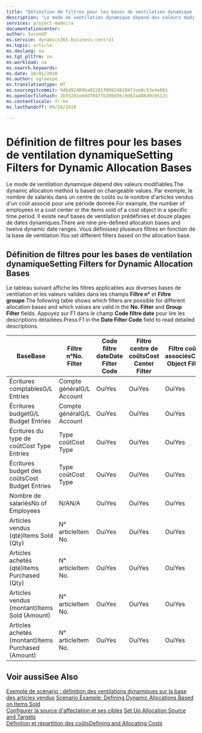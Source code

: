 ```yaml
---
title: "Définition de filtres pour les bases de ventilation dynamique | Microsoft Docs"
description: "Le mode de ventilation dynamique dépend des valeurs modifiables. Par exemple, le nombre de salariés dans un centre de coûts ou le nombre d'articles vendus d'un coût associé pour une période donnée. Il existe neuf bases de ventilation prédéfinies et douze plages de dates dynamiques. Vous définissez plusieurs filtres en fonction de la base de ventilation."
services: project-madeira
documentationcenter: 
author: SorenGP
ms.service: dynamics365-business-central
ms.topic: article
ms.devlang: na
ms.tgt_pltfrm: na
ms.workload: na
ms.search.keywords: 
ms.date: 10/01/2018
ms.author: sgroespe
ms.translationtype: HT
ms.sourcegitcommit: 9dbd92409ba02281f008246194f3ce0c53e4e001
ms.openlocfilehash: 2b55201e9dd7847fb390d95c9d62a488d9c0512c
ms.contentlocale: fr-be
ms.lasthandoff: 09/28/2018

---
```

# <a name="setting-filters-for-dynamic-allocation-bases"></a><span data-ttu-id="329bd-106">Définition de filtres pour les bases de ventilation dynamique</span><span class="sxs-lookup"><span data-stu-id="329bd-106">Setting Filters for Dynamic Allocation Bases</span></span>
<span data-ttu-id="329bd-107">Le mode de ventilation dynamique dépend des valeurs modifiables.</span><span class="sxs-lookup"><span data-stu-id="329bd-107">The dynamic allocation method is based on changeable values.</span></span> <span data-ttu-id="329bd-108">Par exemple, le nombre de salariés dans un centre de coûts ou le nombre d'articles vendus d'un coût associé pour une période donnée.</span><span class="sxs-lookup"><span data-stu-id="329bd-108">For example, the number of employees in a cost center or the items sold of a cost object in a specific time period.</span></span> <span data-ttu-id="329bd-109">Il existe neuf bases de ventilation prédéfinies et douze plages de dates dynamiques.</span><span class="sxs-lookup"><span data-stu-id="329bd-109">There are nine pre-defined allocation bases and twelve dynamic date ranges.</span></span> <span data-ttu-id="329bd-110">Vous définissez plusieurs filtres en fonction de la base de ventilation.</span><span class="sxs-lookup"><span data-stu-id="329bd-110">You set different filters based on the allocation base.</span></span>  

## <a name="setting-filters-for-dynamic-allocation-bases"></a><span data-ttu-id="329bd-111">Définition de filtres pour les bases de ventilation dynamique</span><span class="sxs-lookup"><span data-stu-id="329bd-111">Setting Filters for Dynamic Allocation Bases</span></span>  
 <span data-ttu-id="329bd-112">Le tableau suivant affiche les filtres applicables aux diverses bases de ventilation et les valeurs valides dans les champs **Filtre n°** et **Filtre groupe**.</span><span class="sxs-lookup"><span data-stu-id="329bd-112">The following table shows which filters are possible for different allocation bases and which values are valid in the **No. Filter** and **Group Filter** fields.</span></span> <span data-ttu-id="329bd-113">Appuyez sur F1 dans le champ **Code filtre date** pour lire les descriptions détaillées.</span><span class="sxs-lookup"><span data-stu-id="329bd-113">Press F1 in the **Date Filter Code** field to read detailed descriptions.</span></span>  

|<span data-ttu-id="329bd-114">**Base**</span><span class="sxs-lookup"><span data-stu-id="329bd-114">**Base**</span></span>|<span data-ttu-id="329bd-115">**Filtre n°**</span><span class="sxs-lookup"><span data-stu-id="329bd-115">**No. Filter**</span></span>|<span data-ttu-id="329bd-116">**Code filtre date**</span><span class="sxs-lookup"><span data-stu-id="329bd-116">**Date Filter Code**</span></span>|<span data-ttu-id="329bd-117">**Filtre centre de coûts**</span><span class="sxs-lookup"><span data-stu-id="329bd-117">**Cost Center Filter**</span></span>|<span data-ttu-id="329bd-118">**Filtre coûts associés**</span><span class="sxs-lookup"><span data-stu-id="329bd-118">**Cost Object Filter**</span></span>|<span data-ttu-id="329bd-119">**Filtre groupe**</span><span class="sxs-lookup"><span data-stu-id="329bd-119">**Group Filter**</span></span>|  
|--------------|----------------------------------------|----------------------------------------------|------------------------------------------------|------------------------------------------------|------------------------------------------|  
|<span data-ttu-id="329bd-120">Écritures comptables</span><span class="sxs-lookup"><span data-stu-id="329bd-120">G/L Entries</span></span>|<span data-ttu-id="329bd-121">Compte général</span><span class="sxs-lookup"><span data-stu-id="329bd-121">G/L Account</span></span>|<span data-ttu-id="329bd-122">Oui</span><span class="sxs-lookup"><span data-stu-id="329bd-122">Yes</span></span>|<span data-ttu-id="329bd-123">Oui</span><span class="sxs-lookup"><span data-stu-id="329bd-123">Yes</span></span>|<span data-ttu-id="329bd-124">Oui</span><span class="sxs-lookup"><span data-stu-id="329bd-124">Yes</span></span>|<span data-ttu-id="329bd-125">N/A</span><span class="sxs-lookup"><span data-stu-id="329bd-125">N/A</span></span>|  
|<span data-ttu-id="329bd-126">Écritures budget</span><span class="sxs-lookup"><span data-stu-id="329bd-126">G/L Budget Entries</span></span>|<span data-ttu-id="329bd-127">Compte général</span><span class="sxs-lookup"><span data-stu-id="329bd-127">G/L Account</span></span>|<span data-ttu-id="329bd-128">Oui</span><span class="sxs-lookup"><span data-stu-id="329bd-128">Yes</span></span>|<span data-ttu-id="329bd-129">Oui</span><span class="sxs-lookup"><span data-stu-id="329bd-129">Yes</span></span>|<span data-ttu-id="329bd-130">Oui</span><span class="sxs-lookup"><span data-stu-id="329bd-130">Yes</span></span>|<span data-ttu-id="329bd-131">Nom budget comptable</span><span class="sxs-lookup"><span data-stu-id="329bd-131">G/L Budget Name</span></span>|  
|<span data-ttu-id="329bd-132">Écritures du type de coût</span><span class="sxs-lookup"><span data-stu-id="329bd-132">Cost Type Entries</span></span>|<span data-ttu-id="329bd-133">Type coût</span><span class="sxs-lookup"><span data-stu-id="329bd-133">Cost Type</span></span>|<span data-ttu-id="329bd-134">Oui</span><span class="sxs-lookup"><span data-stu-id="329bd-134">Yes</span></span>|<span data-ttu-id="329bd-135">Oui</span><span class="sxs-lookup"><span data-stu-id="329bd-135">Yes</span></span>|<span data-ttu-id="329bd-136">Oui</span><span class="sxs-lookup"><span data-stu-id="329bd-136">Yes</span></span>|<span data-ttu-id="329bd-137">N/A</span><span class="sxs-lookup"><span data-stu-id="329bd-137">N/A</span></span>|  
|<span data-ttu-id="329bd-138">Écritures budget des coûts</span><span class="sxs-lookup"><span data-stu-id="329bd-138">Cost Budget Entries</span></span>|<span data-ttu-id="329bd-139">Type coût</span><span class="sxs-lookup"><span data-stu-id="329bd-139">Cost Type</span></span>|<span data-ttu-id="329bd-140">Oui</span><span class="sxs-lookup"><span data-stu-id="329bd-140">Yes</span></span>|<span data-ttu-id="329bd-141">Oui</span><span class="sxs-lookup"><span data-stu-id="329bd-141">Yes</span></span>|<span data-ttu-id="329bd-142">Oui</span><span class="sxs-lookup"><span data-stu-id="329bd-142">Yes</span></span>|<span data-ttu-id="329bd-143">Nom du budget</span><span class="sxs-lookup"><span data-stu-id="329bd-143">Budget Name</span></span>|  
|<span data-ttu-id="329bd-144">Nombre de salariés</span><span class="sxs-lookup"><span data-stu-id="329bd-144">No of Employees</span></span>|<span data-ttu-id="329bd-145">N/A</span><span class="sxs-lookup"><span data-stu-id="329bd-145">N/A</span></span>|<span data-ttu-id="329bd-146">Oui</span><span class="sxs-lookup"><span data-stu-id="329bd-146">Yes</span></span>|<span data-ttu-id="329bd-147">Oui</span><span class="sxs-lookup"><span data-stu-id="329bd-147">Yes</span></span>|<span data-ttu-id="329bd-148">Oui</span><span class="sxs-lookup"><span data-stu-id="329bd-148">Yes</span></span>|<span data-ttu-id="329bd-149">N/A</span><span class="sxs-lookup"><span data-stu-id="329bd-149">N/A</span></span>|  
|<span data-ttu-id="329bd-150">Articles vendus (qté)</span><span class="sxs-lookup"><span data-stu-id="329bd-150">Items Sold (Qty)</span></span>|<span data-ttu-id="329bd-151">N° article</span><span class="sxs-lookup"><span data-stu-id="329bd-151">Item No.</span></span>|<span data-ttu-id="329bd-152">Oui</span><span class="sxs-lookup"><span data-stu-id="329bd-152">Yes</span></span>|<span data-ttu-id="329bd-153">Oui</span><span class="sxs-lookup"><span data-stu-id="329bd-153">Yes</span></span>|<span data-ttu-id="329bd-154">Oui</span><span class="sxs-lookup"><span data-stu-id="329bd-154">Yes</span></span>|<span data-ttu-id="329bd-155">Groupe compta. stock</span><span class="sxs-lookup"><span data-stu-id="329bd-155">Inventory Posting Group</span></span>|  
|<span data-ttu-id="329bd-156">Articles achetés (qté)</span><span class="sxs-lookup"><span data-stu-id="329bd-156">Items Purchased (Qty)</span></span>|<span data-ttu-id="329bd-157">N° article</span><span class="sxs-lookup"><span data-stu-id="329bd-157">Item No.</span></span>|<span data-ttu-id="329bd-158">Oui</span><span class="sxs-lookup"><span data-stu-id="329bd-158">Yes</span></span>|<span data-ttu-id="329bd-159">Oui</span><span class="sxs-lookup"><span data-stu-id="329bd-159">Yes</span></span>|<span data-ttu-id="329bd-160">Oui</span><span class="sxs-lookup"><span data-stu-id="329bd-160">Yes</span></span>|<span data-ttu-id="329bd-161">Groupe compta. stock</span><span class="sxs-lookup"><span data-stu-id="329bd-161">Inventory Posting Group</span></span>|  
|<span data-ttu-id="329bd-162">Articles vendus (montant)</span><span class="sxs-lookup"><span data-stu-id="329bd-162">Items Sold (Amount)</span></span>|<span data-ttu-id="329bd-163">N° article</span><span class="sxs-lookup"><span data-stu-id="329bd-163">Item No.</span></span>|<span data-ttu-id="329bd-164">Oui</span><span class="sxs-lookup"><span data-stu-id="329bd-164">Yes</span></span>|<span data-ttu-id="329bd-165">Oui</span><span class="sxs-lookup"><span data-stu-id="329bd-165">Yes</span></span>|<span data-ttu-id="329bd-166">Oui</span><span class="sxs-lookup"><span data-stu-id="329bd-166">Yes</span></span>|<span data-ttu-id="329bd-167">Groupe compta. stock</span><span class="sxs-lookup"><span data-stu-id="329bd-167">Inventory Posting Group</span></span>|  
|<span data-ttu-id="329bd-168">Articles achetés (montant)</span><span class="sxs-lookup"><span data-stu-id="329bd-168">Items Purchased (Amount)</span></span>|<span data-ttu-id="329bd-169">N° article</span><span class="sxs-lookup"><span data-stu-id="329bd-169">Item No.</span></span>|<span data-ttu-id="329bd-170">Oui</span><span class="sxs-lookup"><span data-stu-id="329bd-170">Yes</span></span>|<span data-ttu-id="329bd-171">Oui</span><span class="sxs-lookup"><span data-stu-id="329bd-171">Yes</span></span>|<span data-ttu-id="329bd-172">Oui</span><span class="sxs-lookup"><span data-stu-id="329bd-172">Yes</span></span>|<span data-ttu-id="329bd-173">Groupe compta. stock</span><span class="sxs-lookup"><span data-stu-id="329bd-173">Inventory Posting Group</span></span>|  

## <a name="see-also"></a><span data-ttu-id="329bd-174">Voir aussi</span><span class="sxs-lookup"><span data-stu-id="329bd-174">See Also</span></span>  
 <span data-ttu-id="329bd-175">[Exemple de scénario : définition des ventilations dynamiques sur la base des articles vendus](finance-scenario-example-defining-dynamic-allocations-based-on-items-sold.md) </span><span class="sxs-lookup"><span data-stu-id="329bd-175">[Scenario Example: Defining Dynamic Allocations Based on Items Sold](finance-scenario-example-defining-dynamic-allocations-based-on-items-sold.md) </span></span>  
 <span data-ttu-id="329bd-176">[Configurer la source d'affectation et ses cibles](finance-how-to-set-up-allocation-source-and-targets.md) </span><span class="sxs-lookup"><span data-stu-id="329bd-176">[Set Up Allocation Source and Targets](finance-how-to-set-up-allocation-source-and-targets.md) </span></span>  
 [<span data-ttu-id="329bd-177">Définition et répartition des coûts</span><span class="sxs-lookup"><span data-stu-id="329bd-177">Defining and Allocating Costs</span></span>](finance-define-and-allocate-costs.md)

